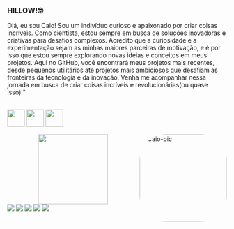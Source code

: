 ### HILLOW!🤓
<p> Olá, eu sou Caio! Sou um indivíduo curioso e apaixonado por criar coisas incríveis. Como cientista, estou sempre em busca de soluções inovadoras e criativas para desafios complexos. Acredito que a curiosidade e a experimentação sejam as minhas maiores parceiras de motivação, e é por isso que estou sempre explorando novas ideias e conceitos em meus projetos. Aqui no GitHub, você encontrará meus projetos mais recentes, desde pequenos utilitários até projetos mais ambiciosos que desafiam as fronteiras da tecnologia e da inovação. Venha me acompanhar nessa jornada em busca de criar coisas incríveis e revolucionárias(ou quase isso)!"

<div style="display: inline_block"><br>
  <img src="https://cdn.jsdelivr.net/gh/devicons/devicon/icons/jupyter/jupyter-original-wordmark.svg" width="40" height="40"/> 
  <img src="https://cdn.jsdelivr.net/gh/devicons/devicon/icons/python/python-original-wordmark.svg" width="40" height="40"/> 
  <img src="https://github.githubassets.com/images/modules/logos_page/GitHub-Mark.png" width="40" height="40"/>

<p align="justify">
  <img align="right" alt="Caio-pic" height="200" style="border-radius:60px;" src="https://upload.wikimedia.org/wikipedia/commons/thumb/1/1a/Tatung-einstein-computer.png/868px-Tatung-einstein-computer.png">
</div>
  <div align="center">
  <a href="https://github.com/CaioHubit">
  <img height="160em" src="https://github-readme-stats.vercel.app/api?username=CaioHubit&show_icons=true&theme=prussian&include_all_commits=true&count_private=true"/>
</div>

<div> 
  <a href="https://www.youtube.com/@cddvd9167" target="_blank"><img src="https://img.shields.io/badge/YouTube-FF0000?style=for-the-badge&logo=youtube&logoColor=white" target="_blank"></a>
  <a href="https://www.instagram.com/cdescolado/" target="_blank"><img src="https://img.shields.io/badge/-Instagram-%23E4405F?style=for-the-badge&logo=instagram&logoColor=white" target="_blank"></a>
 <a href="https://discord.gg/Caio#2380" target="_blank"><img src="https://img.shields.io/badge/Discord-7289DA?style=for-the-badge&logo=discord&logoColor=white" target="_blank"></a> 
  <a href = "mailto:caiopalatin@gmail.com"><img src="https://img.shields.io/badge/-Gmail-%23333?style=for-the-badge&logo=gmail&logoColor=white" target="_blank"></a>
  <a href = "https://twitter.com/sadcaiomesmo"><img src="https://img.shields.io/badge/Twitter-1DA1F2?style=for-the-badge&logo=twitter&logoColor=white" target="_blank"></a>
</div>
